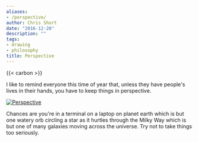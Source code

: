 ```yaml
---
aliases:
- /perspective/
author: Chris Short
date: "2016-12-20"
description: ""
tags:
- drawing
- philosophy
title: Perspective
---
```


{{< carbon >}}

I like to remind everyone this time of year that, unless they have people's lives in their hands, you have to keep things in perspective.

[![Perspective](/drawings/perspective.webp)](/drawings/perspective.webp)

Chances are you're in a terminal on a laptop on planet earth which is but one watery orb circling a star as it hurtles through the Milky Way which is but one of many galaxies moving across the universe. Try not to take things too seriously.

